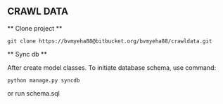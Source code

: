 ## CRAWL DATA ##
** Clone project **

```
git clone https://bvmyeha88@bitbucket.org/bvmyeha88/crawldata.git
```




** Sync db **

After create model classes. To initiate database schema, use command:

```
python manage.py syncdb
```
or
run schema.sql